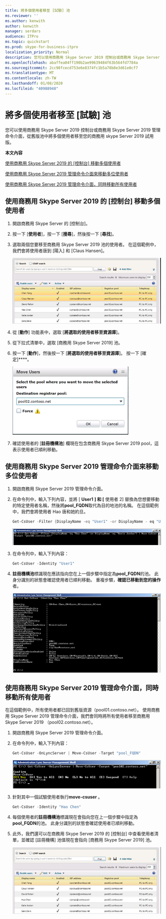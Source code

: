 ```yaml
---
title: 將多個使用者移至 [試驗] 池
ms.reviewer: ''
ms.author: kenwith
author: kenwith
manager: serdars
audience: ITPro
ms.topic: quickstart
ms.prod: skype-for-business-itpro
localization_priority: Normal
description: 您可以使用商務用 Skype Server 2019 控制台或商務用 Skype Server 2019 管理命令介面，從舊版池中將多個使用者移至您的商務用 skype Server 2019 試用版。
ms.openlocfilehash: abaffea04ff190b2ae99639484f63b564fd7784a
ms.sourcegitcommit: 2cc98fcecd753e6e8374fc1b5a78b8e3d61e0cf7
ms.translationtype: MT
ms.contentlocale: zh-TW
ms.lasthandoff: 01/08/2020
ms.locfileid: "40988948"
---
```

# <a name="move-multiple-users-to-the-pilot-pool"></a>將多個使用者移至 [試驗] 池

您可以使用商務用 Skype Server 2019 控制台或商務用 Skype Server 2019 管理命令介面，從舊版池中將多個使用者移至您的商務用 skype Server 2019 試用版。

 **本文內容**
  
[使用商務用 Skype Server 2019 的 [控制台] 移動多個使用者](#sectionSection0)
  
[使用商務用 Skype Server 2019 管理命令介面來移動多位使用者](#sectionSection1)
  
[使用商務用 Skype Server 2019 管理命令介面，同時移動所有使用者](#sectionSection2)
  
  
## <a name="to-move-multiple-users-by-using-the-skype-for-business-server-2019-control-panel"></a>使用商務用 Skype Server 2019 的 [控制台] 移動多個使用者
<a name="sectionSection0"> </a>

1. 開啟商務用 Skype Server 的 [控制台]。
    
2. 按一下 [**使用者**]，按一下 [**搜尋**]，然後按一下 [**尋找**]。
    
3. 選取兩個您要移至商務用 Skype Server 2019 池的使用者。 在這個範例中，我們會將使用者唐到 [陽入] 和 [Claus Hansen]。
    
     ![將使用者移至特定登錄器集區](../media/Migration_LyncServer_CPanel_fromLyncServer2010_MoveMultipleUsersList.JPG)
  
4. 從 [**動作**] 功能表中，選取 [**將選取的使用者移至資源庫**]。
    
5. 從下拉式清單中，選取 [商務用 Skype Server 2019] 池。
    
6. 按一下 [**動作**]，然後按一下 [**將選取的使用者移至資源庫**]。 按一下 [確定]****。
    
     ![移動使用者，[目的地登錄器集區] 對話方塊](../media/Migration_LyncServer_from_LyncServer2010_CPanelMoveUserSelectPoolDialog.png)
  
7. 確認使用者的 [**註冊機構池**] 欄現在包含商務用 Skype Server 2019 pool，這表示使用者已順利移動。 
    
## <a name="to-move-multiple-users-by-using-the-skype-for-business-server-2019-management-shell"></a>使用商務用 Skype Server 2019 管理命令介面來移動多位使用者
<a name="sectionSection1"> </a>

1. 開啟商務用 Skype Server 2019 管理命令介面。 
    
2. 在命令列中，輸入下列內容，並將 [ **User1** **] 和 [** 使用者 2] 替換為您想要移動的特定使用者名稱，然後將**pool_FQDN**取代為目的地池的名稱。 在這個範例中，我們會將使用者 Hao 唐和她約旦。 
    
   ```PowerShell
   Get-CsUser -Filter {DisplayName -eq "User1" -or DisplayName - eq "User2"} | Move-CsUser -Target "pool_FQDN"
   ```

    ![PowerShell Get-CsUser Cmdlet 的範例](../media/Migration_LyncServer_from_LyncServer2010_move2users.jpg)
  
3. 在命令列中，輸入下列內容： 
    
   ```PowerShell
   Get-CsUser -Identity "User1"
   ```

4. **註冊機構池**標識現在應該指向您在上一個步驟中指定為**pool_FQDN**的池。 此身分識別的狀態會確認使用者已順利移動。 重複步驟，**確認已移動到您的操作**者。 
    
     ![PowerShell Get-UsUser -Identity Cmdlet 的輸出](../media/Migration_LyncServer_from_LyncServer2010_showuser.jpg)
  
## <a name="to-move-all-users-at-the-same-time-by-using-the-skype-for-business-server-2019-management-shell"></a>使用商務用 Skype Server 2019 管理命令介面，同時移動所有使用者
<a name="sectionSection2"> </a>

在這個範例中，所有使用者都已回到舊版資源（pool01.contoso.net）。 使用商務用 Skype Server 2019 管理命令介面，我們會同時將所有使用者移至商務用 Skype Server 2019 （pool02.contoso.net）。
  
1. 開啟商務用 Skype Server 2019 管理命令介面。
    
2. 在命令列中，輸入下列內容： 
    
   ```PowerShell
   Get-CsUser -OnLyncServer | Move-CsUser -Target "pool_FQDN"
   ```

     ![管理命令介面中的 PowerShell Cmdlet 與結果](../media/Migration_LyncServer_CPanel_fromLyncServer2010_Move-CSUserMultipleAll.png)
  
3. 針對其中一個試驗使用者執行**move-csuser** 。 
    
   ```PowerShell
   Get-CsUser -Identity "Hao Chen"
   ```

4. 每個使用者的**註冊機構池**標識現在會指向您在上一個步驟中指定為**pool_FQDN**的池。 此身分識別的狀態會確認使用者已順利移動。 
    
5. 此外，我們還可以在商務用 Skype Server 2019 的 [控制台] 中查看使用者清單，並確認 [註冊機構] 池值現在會指向 [商務用 Skype Server 2019] 池。
    
     ![商務用 Skype Server 2019 的 [控制台] 使用者清單](../media/Migration_LyncServer_CPanel_fromLyncServer2010_Move-CSUserVerifyHao.JPG)
  

